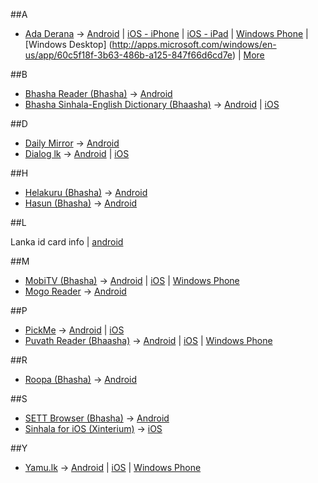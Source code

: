 ##A

  * [Ada Derana](http://adaderana.lk) -> [Android](https://play.google.com/store/apps/details?id=com.adaderana) | [iOS - iPhone](https://itunes.apple.com/lk/app/adaderana/id417074439?mt=8) | [iOS - iPad](https://itunes.apple.com/us/app/adaderana-hd/id498000395?mt=8) | [Windows Phone](http://www.windowsphone.com/en-us/store/app/adaderana-sri-lanka-news/69abf9f3-e971-4a81-b911-770ebb962aff) | [Windows Desktop] (http://apps.microsoft.com/windows/en-us/app/60c5f18f-3b63-486b-a125-847f66d6cd7e) | [More](http://www.adaderana.lk/mobi/)

##B

  * [Bhasha Reader (Bhasha)](http://www.bhasha.lk/products/translator) -> [Android](https://play.google.com/store/apps/details?id=lk.bhasha.translator)
  * [Bhasha Sinhala-English Dictionary (Bhaasha)](http://www.bhasha.lk/products/dictionary) -> [Android](https://play.google.com/store/apps/details?id=lk.bhasha.dictionary) | [iOS](https://itunes.apple.com/lk/app/bhasha-english-sinhala-dictionary/id592018752?mt=8)

##D

  * [Daily Mirror](http://dailymirror.lk/) -> [Android](https://play.google.com/store/apps/details?id=com.nza.dailymirror)
  * [Dialog lk](http://dialog.lk) -> [Android](https://play.google.com/store/apps/details?id=net.omobio.dialogsc) | [iOS](https://itunes.apple.com/lk/app/dialog-selfcare/id723888288?mt=8)

##H

  * [Helakuru (Bhasha)](http://www.bhasha.lk/products/helakuru) -> [Android](https://play.google.com/store/apps/details?id=lk.bhasha.helakuru)
  * [Hasun (Bhasha)](http://www.bhasha.lk/products/hasun) -> [Android](https://play.google.com/store/apps/details?id=lk.bhasha.hasun)

##L

  Lanka id card info | [android](https://play.google.com/store/apps/details?id=com.mri.idinfo)

##M

  * [MobiTV (Bhasha)](http://www.bhasha.lk/products/mobitv) -> [Android](https://play.google.com/store/apps/details?id=lk.bhasha.mobitv) | [iOS](https://itunes.apple.com/lk/app/mobitv-sri-lanka-tv-player/id674987555?mt=8) | [Windows Phone](https://www.windowsphone.com/en-us/store/app/mobitv-lk/44d02005-bf8d-4065-b8aa-4857b78a8f3d)
  * [Mogo Reader](http://mogosrilanka.com/) -> [Android](https://play.google.com/store/apps/details?id=mogosolutions.mogoreader)

##P

  * [PickMe](http://pickme.lk) -> [Android](https://play.google.com/store/apps/details?id=com.pickme.passenger) | [iOS](https://itunes.apple.com/us/app/pickme-sri-lanka/id1000163961)
  * [Puvath Reader (Bhaasha)](http://www.bhasha.lk/products/puvathreader) -> [Android](https://play.google.com/store/apps/details?id=lk.bhasha.puvathlk) | [iOS](https://itunes.apple.com/lk/app/puvath-seithi-sri-lanka-news/id587437988?mt=8) | [Windows Phone](https://www.windowsphone.com/en-us/store/app/puvath-magazine-sri-lanka-news/18a4a4ec-371b-4e7b-be62-6b006aaf2ccb)

##R

  * [Roopa (Bhasha)](http://www.bhasha.lk/products/roopa) -> [Android](https://play.google.com/store/apps/details?id=lk.bhasha.rupa)

##S

  * [SETT Browser (Bhasha)](http://www.bhasha.lk/products/settbrowser) -> [Android](https://play.google.com/store/apps/details?id=lk.bhasha.set)
  * [Sinhala for iOS (Xinterium)](http://www.xinterium.com/) -> [iOS](https://itunes.apple.com/app/id954163661)

##Y

  * [Yamu.lk](http://www.yamu.lk/) -> [Android](https://play.google.com/store/apps/details?id=org.farook.yamu) | [iOS](https://itunes.apple.com/us/app/yamu/id686819827) | [Windows Phone](http://www.windowsphone.com/en-us/store/app/yamu/5e605a4d-879c-4a9e-b40d-f0e4143508c1)

